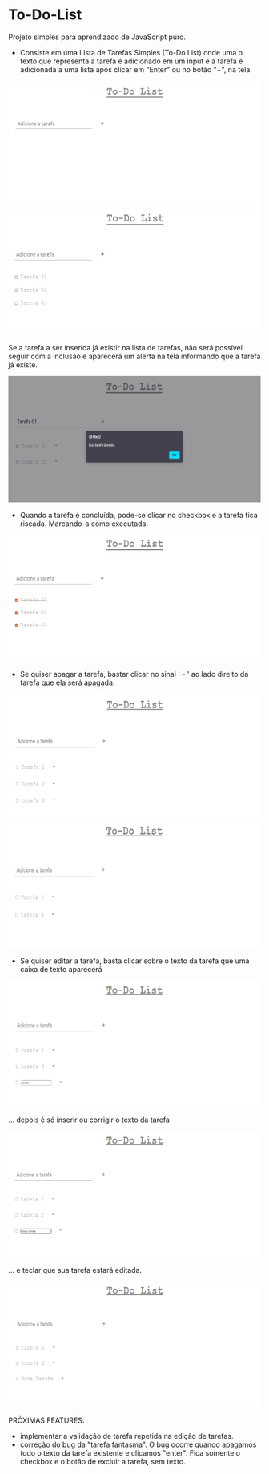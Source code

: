# To-Do-List
Projeto simples para aprendizado de JavaScript puro.

- Consiste em uma Lista de Tarefas Simples (To-Do List) onde uma o texto que representa a tarefa é adicionado em um input e a tarefa é adicionada a uma lista após clicar em "Enter" ou no botão "+", na tela.

<img src="images/to-do-list-00.png">

<img src="images/to-do-list-01.png">

Se a tarefa a ser inserida já existir na lista de tarefas, não será possível seguir com a inclusão e aparecerá um alerta na tela informando que a tarefa já existe.

<img src="images/to-do-list-08.png">

- Quando a tarefa é concluída, pode-se clicar no checkbox e a tarefa fica riscada. Marcando-a como executada.

<img src="images/to-do-list-02.png">

- Se quiser apagar a tarefa, bastar clicar no sinal ' - ' ao lado direito da tarefa que ela será apagada.

<img src="images/to-do-list-03.png">

<img src="images/to-do-list-04.png">

- Se quiser editar a tarefa, basta clicar sobre o texto da tarefa que uma caixa de texto aparecerá

<img src="images/to-do-list-05.png">

... depois é só inserir ou corrigir o texto da tarefa

<img src="images/to-do-list-06.png">

... e teclar que sua tarefa estará editada.

<img src="images/to-do-list-07.png">




PRÓXIMAS FEATURES:

- implementar a validação de tarefa repetida na edição de tarefas.
- correção do bug da "tarefa fantasma". O bug ocorre quando apagamos todo o texto da tarefa existente e clicamos "enter". Fica somente o checkbox e o botão de excluir a tarefa, sem texto.
